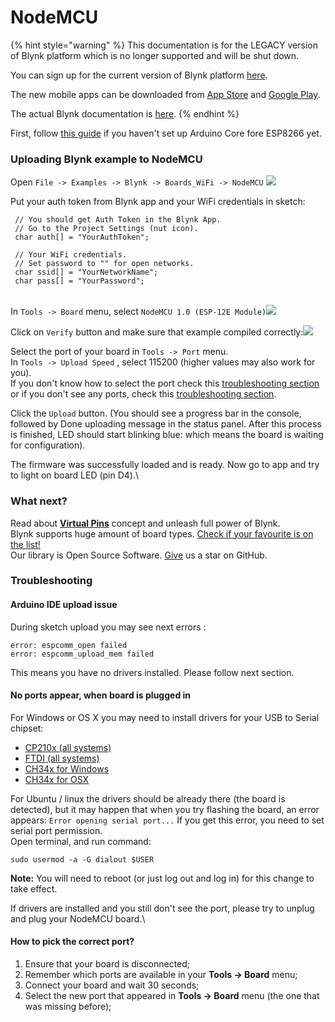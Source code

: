 # NodeMCU

{% hint style="warning" %}
This documentation is for the LEGACY version of Blynk platform which is no longer supported and will be shut down.&#x20;

You can sign up for the current version of Blynk platform [here](http://blynk.cloud/register).

The new mobile apps can be downloaded from [App Store](https://apps.apple.com/us/app/blynk-iot/id1559317868) and [Google Play](https://play.google.com/store/apps/details?id=cloud.blynk\&hl=en\&gl=US).

The actual Blynk documentation is [here](https://docs.blynk.io/).
{% endhint %}

First, follow [this guide](http://help.blynk.cc/hardware-and-libraries/install-esp8266-core-for-arduino-ide) if you haven't set up Arduino Core fore ESP8266 yet.

### Uploading Blynk example to NodeMCU <a href="#uploading-blynk-example-to-nodemcu" id="uploading-blynk-example-to-nodemcu"></a>

Open `File -> Examples -> Blynk -> Boards_WiFi -> NodeMCU` ![](https://uploads.intercomcdn.com/i/o/20865565/ce4c830ed1c8884b0e83e835/nodeMCU\_in\_menu.png)

Put your auth token from Blynk app and your WiFi credentials in sketch:

```
 // You should get Auth Token in the Blynk App.
 // Go to the Project Settings (nut icon).
 char auth[] = "YourAuthToken";

 // Your WiFi credentials.
 // Set password to "" for open networks.
 char ssid[] = "YourNetworkName";
 char pass[] = "YourPassword";
```

\
In `Tools -> Board`  menu, select `NodeMCU 1.0 (ESP-12E Module)`![](https://uploads.intercomcdn.com/i/o/20865600/bbc02100531d4fd5ee0fe5cf/nodemcu\_board\_type.png)

Click on `Verify`  button and make sure that example compiled correctly:![](https://uploads.intercomcdn.com/i/o/20865541/17a6f6d785ba1716ab033de0/verify.png)

Select the port of your board in `Tools -> Port` menu.\
In `Tools -> Upload Speed` , select 115200 (higher values may also work for you).\
If you don't know how to select the port check this [troubleshooting section](https://github.com/blynkkk/blynk-library/tree/master/examples/Boards\_WiFi/NodeMCU#how-to-pick-the-correct-port) or if you don't see any ports, check this [troubleshooting section](https://github.com/blynkkk/blynk-library/tree/master/examples/Boards\_WiFi/NodeMCU#no-ports-appear-when-board-is-plugged-in).

Click the `Upload`  button. (You should see a progress bar in the console, followed by Done uploading message in the status panel. After this process is finished, LED should start blinking blue: which means the board is waiting for configuration).

The firmware was successfully loaded and is ready. Now go to app and try to light on board LED (pin D4).\


### What next? <a href="#what-next" id="what-next"></a>

Read about [**Virtual Pins**](http://help.blynk.cc/blynk-basics/what-is-virtual-pins) concept and unleash full power of Blynk.\
Blynk supports huge amount of board types. [Check if your favourite is on the list!](https://github.com/blynkkk/blynkkk.github.io/blob/master/SupportedHardware.md)\
Our library is Open Source Software. [Give](https://github.com/blynkkk/blynk-library/blob/master/README.md) us a star on GitHub.&#x20;

### Troubleshooting <a href="#troubleshooting" id="troubleshooting"></a>

#### Arduino IDE upload issue <a href="#arduino-ide-upload-issue" id="arduino-ide-upload-issue"></a>

During sketch upload you may see next errors :

```
error: espcomm_open failed
error: espcomm_upload_mem failed
```

This means you have no drivers installed. Please follow next section.

#### No ports appear, when board is plugged in <a href="#no-ports-appear-when-board-is-plugged-in" id="no-ports-appear-when-board-is-plugged-in"></a>

For Windows or OS X you may need to install drivers for your USB to Serial chipset:

* [СP210x (all systems)](https://www.silabs.com/products/mcu/Pages/USBtoUARTBridgeVCPDrivers.aspx)
* [FTDI (all systems)](http://www.ftdichip.com/Drivers/VCP.htm)
* [CH34x for Windows](http://www.arduined.eu/ch340-windows-8-driver-download/)
* [CH34x for OSX](https://blog.sengotta.net/signed-mac-os-driver-for-winchiphead-ch340-serial-bridge/)

For Ubuntu / linux the drivers should be already there (the board is detected), but it may happen that when you try flashing the board, an error appears: `Error opening serial port...` If you get this error, you need to set serial port permission.\
Open terminal, and run command:

```
sudo usermod -a -G dialout $USER
```

**Note:** You will need to reboot (or just log out and log in) for this change to take effect.

If drivers are installed and you still don't see the port, please try to unplug and plug your NodeMCU board.\


#### How to pick the correct port? <a href="#how-to-pick-the-correct-port" id="how-to-pick-the-correct-port"></a>

1. Ensure that your board is disconnected;
2. Remember which ports are available in your **Tools -> Board** menu;
3. Connect your board and wait 30 seconds;
4. Select the new port that appeared in **Tools -> Board** menu (the one that was missing before);
